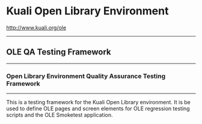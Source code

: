 # Kuali Open Library Environment
http://www.kuali.org/ole
- - -
## OLE QA Testing Framework
- - -

### Open Library Environment Quality Assurance Testing Framework
- - -
This is a testing framework for the Kuali Open Library environment.  It
is be used to define OLE pages and screen elements for OLE regression
testing scripts and the OLE Smoketest application.